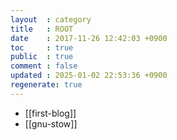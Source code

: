 ```yaml
---
layout  : category
title   : ROOT
date    : 2017-11-26 12:42:03 +0900
toc     : true
public  : true
comment : false
updated : 2025-01-02 22:53:36 +0900
regenerate: true
---
```


- [[first-blog]]
- [[gnu-stow]]
